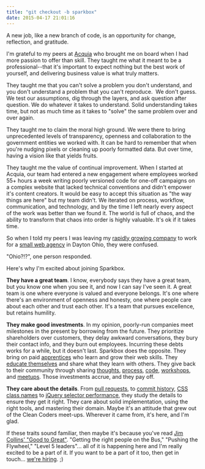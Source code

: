 ```yaml
---
title: "git checkout -b sparkbox"
date: 2015-04-17 21:01:16
---
```


A new job, like a new branch of code, is an opportunity for change, reflection, and gratitude.

I'm grateful to my peers at [Acquia][1] who brought me on board when I had more passion to offer than skill. They taught me what it meant to be a professional--that it's important to expect nothing but the best work of yourself, and delivering business value is what truly matters.

They taught me that you can't solve a problem you don't understand, and you don't understand a problem that you can't reproduce.  We don't guess. We test our assumptions, dig through the layers, and ask question after question. We do whatever it takes to understand. Solid understanding takes time, but not as much time as it takes to "solve" the same problem over and over again.

They taught me to claim the moral high ground. We were there to bring unprecedented levels of transparency, openness and collaboration to the government entities we worked with. It can be hard to remember that when you're nudging pixels or cleaning up poorly formatted data. But over time, having a vision like that yields fruits.

They taught me the value of continual improvement. When I started at Acquia, our team had entered a new engagement where employees worked 55+ hours a week writing poorly versioned code for one-off campaigns on a complex website that lacked technical conventions and didn't empower it's content creators. It would be easy to accept this situation as "the way things are here" but my team didn't. We iterated on process, workflow, communication, and technology, and by the time I left nearly every aspect of the work was better than we found it. The world is full of chaos, and the ability to transform that chaos into order is highly valuable. It's ok if it takes time.

So when I told my peers I was leaving my [rapidly growing company][2] to work for a [small web agency][3] in Dayton Ohio, they were confused.

"Ohio?!?", one person responded.

Here's why I'm excited about joining Sparkbox.

**They have a great team**. I know, everybody says they have a great team, but you know one when you see it, and now I can say I've seen it. A great team is one where everyone is valued and everyone belongs. It's one where there's an environment of openness and honesty, one where people care about each other and trust each other. It's a team that pursues excellence, but retains humility.

**They make good investments**. In my opinion, poorly-run companies meet milestones in the present by borrowing from the future. They prioritize shareholders over customers, they delay awkward conversations, they bury their contact info, and they burn out employees. Incurring these debts works for a while, but it doesn't last. Sparkbox does the opposite. They bring on paid [apprentices][4] who learn and grow their web skills. They [educate themselves][5] and share what they learn with others. They give back to their community through sharing [thoughts][6], [process][7], [code][8], [workshops][9], and [meetups][10]. Those investments accrue, and they pay off.

**They care about the details**. From [pull requests][11], to [commit history][12], [CSS class names][13] to [jQuery selector performance][14], they study the details to ensure they get it right. They care about solid implementation, using the right tools, and mastering their domain. Maybe it's an attitude that grew out of the Clean Coders meet-ups. Wherever it came from, it's here, and I'm glad.

If these traits sound familiar, then maybe it's because you've read [Jim Collins' "Good to Great"][15]. "Getting the right people on the Bus," "Pushing the Flywheel," "Level 5 leaders"... all of it is happening here and I'm really excited to be a part of it. If you want to be a part of it too, then get in touch... [we're hiring][16]. ;)

 [1]: http://acquia.com
 [2]: http://www.inc.com/inc5000/list/2012/industry/software/
 [3]: http://seesparkbox.com/
 [4]: http://seesparkbox.com/foundry/why_we_apprentice
 [5]: http://buildright.io/maker-series/
 [6]: http://seesparkbox.com/foundry/
 [7]: http://codepen.seesparkbox.com/
 [8]: https://github.com/sparkbox
 [9]: http://buildright.io/conferences
 [10]: http://gemcityjs.com/
 [11]: http://seesparkbox.com/foundry/creating_good_pull_requests
 [12]: http://seesparkbox.com/foundry/take_control_of_your_commit_history
 [13]: http://seesparkbox.com/foundry/naming_css_stuff_is_really_hard
 [14]: http://seesparkbox.com/foundry/jquery_selector_update
 [15]: {{site.url}}/books#node-186
 [16]: https://twitter.com/bencallahan/status/588787652599611392
